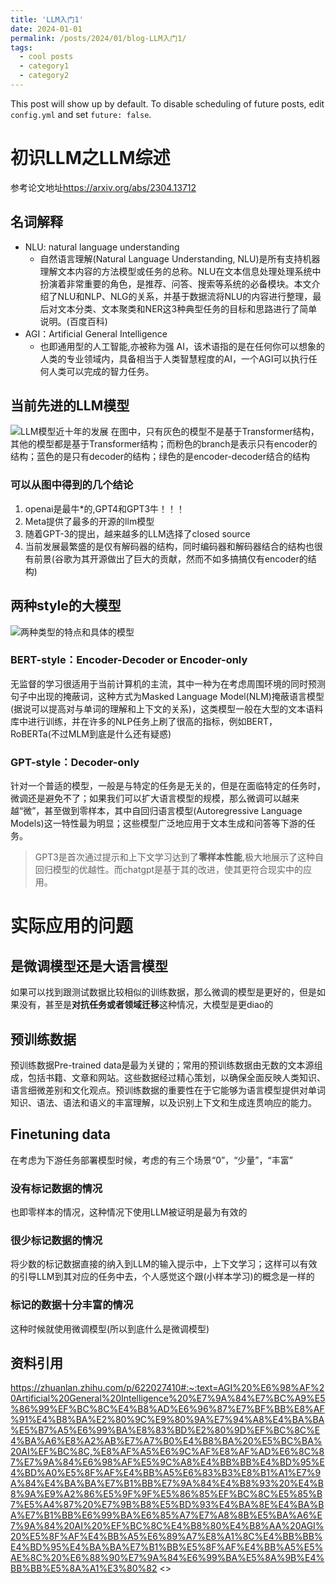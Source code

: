 ```yaml
---
title: 'LLM入门1'
date: 2024-01-01
permalink: /posts/2024/01/blog-LLM入门1/
tags:
  - cool posts
  - category1
  - category2
---
```


This post will show up by default. To disable scheduling of future posts, edit `config.yml` and set `future: false`. 

# 初识LLM之LLM综述
参考论文地址<https://arxiv.org/abs/2304.13712>
## 名词解释
* NLU: natural language understanding
    * 自然语言理解(Natural Language Understanding, NLU)是所有支持机器理解文本内容的方法模型或任务的总称。NLU在文本信息处理处理系统中扮演着非常重要的角色，是推荐、问答、搜索等系统的必备模块。本文介绍了NLU和NLP、NLG的关系，并基于数据流将NLU的内容进行整理，最后对文本分类、文本聚类和NER这3种典型任务的目标和思路进行了简单说明。(百度百科)
* AGI：Artificial General Intelligence 
    * 也即通用型的人工智能,亦被称为强 AI，该术语指的是在任何你可以想象的人类的专业领域内，具备相当于人类智慧程度的AI，一个AGI可以执行任何人类可以完成的智力任务。  
## 当前先进的LLM模型
![LLM模型近十年的发展](/image/blog/bolg1/LLM模型近十年的发展.png)
在图中，只有灰色的模型不是基于Transformer结构，其他的模型都是基于Transformer结构；而粉色的branch是表示只有encoder的结构；蓝色的是只有decoder的结构；绿色的是encoder-decoder结合的结构

### 可以从图中得到的几个结论
1. openai是最牛*的,GPT4和GPT3牛！！！
2. Meta提供了最多的开源的llm模型
3. 随着GPT-3的提出，越来越多的LLM选择了closed source
4. 当前发展最繁盛的是仅有解码器的结构，同时编码器和解码器结合的结构也很有前景(谷歌为其开源做出了巨大的贡献，然而不如多搞搞仅有encoder的结构)
## 两种style的大模型
![两种类型的特点和具体的模型](/image/blog/bolg1/两种类型的特点和具体的模型.png)
### BERT-style：Encoder-Decoder or Encoder-only
无监督的学习很适用于当前计算机的主流，其中一种为在考虑周围环境的同时预测句子中出现的掩蔽词，这种方式为Masked Language Model(NLM)掩蔽语言模型(据说可以提高对与单词的理解和上下文的关系)，这类模型一般在大型的文本语料库中进行训练，并在许多的NLP任务上刷了很高的指标，例如BERT，RoBERTa(不过MLM到底是什么还有疑惑)
### GPT-style：Decoder-only
针对一个普适的模型，一般是与特定的任务是无关的，但是在面临特定的任务时，微调还是避免不了；如果我们可以扩大语言模型的规模，那么微调可以越来越“微”，甚至做到零样本，其中自回归语言模型(Autoregressive Language Models)这一特性最为明显；这些模型广泛地应用于文本生成和问答等下游的任务。

> GPT3是首次通过提示和上下文学习达到了**零样本性能**,极大地展示了这种自回归模型的优越性。而chatgpt是基于其的改进，使其更符合现实中的应用。
# 实际应用的问题
## 是微调模型还是大语言模型
如果可以找到跟测试数据比较相似的训练数据，那么微调的模型是更好的，但是如果没有，甚至是**对抗任务或者领域迁移**这种情况，大模型是更diao的
## 预训练数据
预训练数据Pre-trained data是最为关键的；常用的预训练数据由无数的文本源组成，包括书籍、文章和网站。这些数据经过精心策划，以确保全面反映人类知识、语言细微差别和文化观点。预训练数据的重要性在于它能够为语言模型提供对单词知识、语法、语法和语义的丰富理解，以及识别上下文和生成连贯响应的能力。
## Finetuning data
在考虑为下游任务部署模型时候，考虑的有三个场景“0”，“少量”，“丰富”
### 没有标记数据的情况
也即零样本的情况，这种情况下使用LLM被证明是最为有效的
### 很少标记数据的情况
将少数的标记数据直接的纳入到LLM的输入提示中，上下文学习；这样可以有效的引导LLM到其对应的任务中去，个人感觉这个跟(小样本学习)的概念是一样的
### 标记的数据十分丰富的情况
这种时候就使用微调模型(所以到底什么是微调模型)

## 资料引用
<https://zhuanlan.zhihu.com/p/622027410#:~:text=AGI%20%E6%98%AF%20Artificial%20General%20Intelligence%20%E7%9A%84%E7%BC%A9%E5%86%99%EF%BC%8C%E4%B8%AD%E6%96%87%E7%BF%BB%E8%AF%91%E4%B8%BA%E2%80%9C%E9%80%9A%E7%94%A8%E4%BA%BA%E5%B7%A5%E6%99%BA%E8%83%BD%E2%80%9D%EF%BC%8C%E4%BA%A6%E8%A2%AB%E7%A7%B0%E4%B8%BA%20%E5%BC%BA%20AI%EF%BC%8C,%E8%AF%A5%E6%9C%AF%E8%AF%AD%E6%8C%87%E7%9A%84%E6%98%AF%E5%9C%A8%E4%BB%BB%E4%BD%95%E4%BD%A0%E5%8F%AF%E4%BB%A5%E6%83%B3%E8%B1%A1%E7%9A%84%E4%BA%BA%E7%B1%BB%E7%9A%84%E4%B8%93%20%E4%B8%9A%E9%A2%86%E5%9F%9F%E5%86%85%EF%BC%8C%E5%85%B7%E5%A4%87%20%E7%9B%B8%E5%BD%93%E4%BA%8E%E4%BA%BA%E7%B1%BB%E6%99%BA%E6%85%A7%E7%A8%8B%E5%BA%A6%E7%9A%84%20AI%20%EF%BC%8C%E4%B8%80%E4%B8%AA%20AGI%20%E5%8F%AF%E4%BB%A5%E6%89%A7%E8%A1%8C%E4%BB%BB%E4%BD%95%E4%BA%BA%E7%B1%BB%E5%8F%AF%E4%BB%A5%E5%AE%8C%20%E6%88%90%E7%9A%84%E6%99%BA%E5%8A%9B%E4%BB%BB%E5%8A%A1%E3%80%82>
<>

